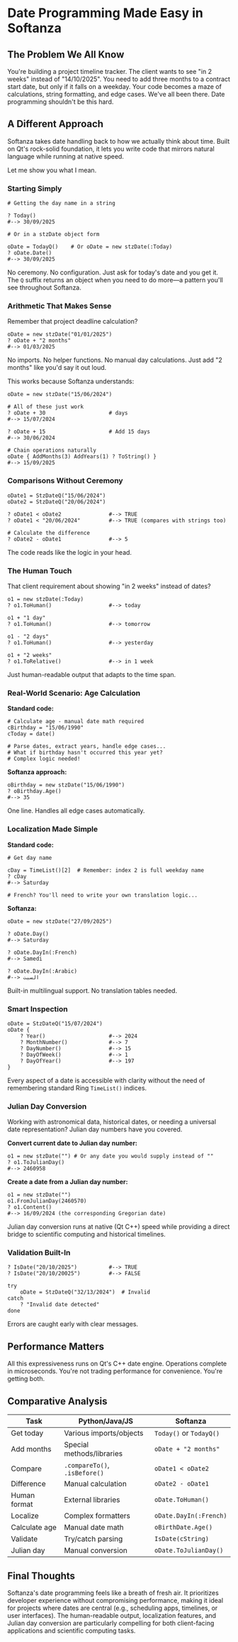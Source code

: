 # Date Programming Made Easy in Softanza

## The Problem We All Know

You're building a project timeline tracker. The client wants to see "in 2 weeks" instead of "14/10/2025". You need to add three months to a contract start date, but only if it falls on a weekday. Your code becomes a maze of calculations, string formatting, and edge cases.
We've all been there. Date programming shouldn't be this hard.

## A Different Approach

Softanza takes date handling back to how we actually think about time. Built on Qt's rock-solid foundation, it lets you write code that mirrors natural language while running at native speed.

Let me show you what I mean.

### Starting Simply

```ring
# Getting the day name in a string

? Today()
#--> 30/09/2025

# Or in a stzDate object form

oDate = TodayQ()	# Or oDate = new stzDate(:Today)
? oDate.Date()
#--> 30/09/2025
```

No ceremony. No configuration. Just ask for today's date and you get it. The `Q` suffix returns an object when you need to do more—a pattern you'll see throughout Softanza.

### Arithmetic That Makes Sense

Remember that project deadline calculation?

```ring
oDate = new stzDate("01/01/2025")
? oDate + "2 months"
#--> 01/03/2025
```

No imports. No helper functions. No manual day calculations. Just add "2 months" like you'd say it out loud.

This works because Softanza understands:

```ring
oDate = new stzDate("15/06/2024")

# All of these just work
? oDate + 30                    # days
#--> 15/07/2024

? oDate + 15                    # Add 15 days
#--> 30/06/2024

# Chain operations naturally
oDate { AddMonths(3) AddYears(1) ? ToString() }
#--> 15/09/2025
```

### Comparisons Without Ceremony

```ring
oDate1 = StzDateQ("15/06/2024")
oDate2 = StzDateQ("20/06/2024")

? oDate1 < oDate2               #--> TRUE
? oDate1 < "20/06/2024"         #--> TRUE (compares with strings too)

# Calculate the difference
? oDate2 - oDate1               #--> 5
```

The code reads like the logic in your head.

### The Human Touch

That client requirement about showing "in 2 weeks" instead of dates?

```ring
o1 = new stzDate(:Today)
? o1.ToHuman()                  #--> today

o1 + "1 day"
? o1.ToHuman()                  #--> tomorrow

o1 - "2 days"
? o1.ToHuman()                  #--> yesterday

o1 + "2 weeks"
? o1.ToRelative()               #--> in 1 week
```

Just human-readable output that adapts to the time span.

### Real-World Scenario: Age Calculation

**Standard code:**
```ring
# Calculate age - manual date math required
cBirthday = "15/06/1990"
cToday = date()

# Parse dates, extract years, handle edge cases...
# What if birthday hasn't occurred this year yet?
# Complex logic needed!
```

**Softanza approach:**
```ring
oBirthday = new stzDate("15/06/1990")
? oBirthday.Age()
#--> 35
```

One line. Handles all edge cases automatically.

### Localization Made Simple

**Standard code:**
```ring
# Get day name

cDay = TimeList()[2]  # Remember: index 2 is full weekday name
? cDay
#--> Saturday

# French? You'll need to write your own translation logic...
```

**Softanza:**
```ring
oDate = new stzDate("27/09/2025")

? oDate.Day()
#--> Saturday

? oDate.DayIn(:French)
#--> Samedi

? oDate.DayIn(:Arabic)
#--> السبت
```

Built-in multilingual support. No translation tables needed.

### Smart Inspection

```ring
oDate = StzDateQ("15/07/2024")
oDate {
    ? Year()                    #--> 2024
    ? MonthNumber()             #--> 7
    ? DayNumber()               #--> 15
    ? DayOfWeek()               #--> 1
    ? DayOfYear()               #--> 197
}
```

Every aspect of a date is accessible with clarity without the need of remembering standard Ring `TimeList()` indices.

### Julian Day Conversion

Working with astronomical data, historical dates, or needing a universal date representation? Julian day numbers have you covered.

**Convert current date to Julian day number:**
```ring
o1 = new stzDate("") # Or any date you would supply instead of ""
? o1.ToJulianDay()
#--> 2460958
```

**Create a date from a Julian day number:**
```ring
o1 = new stzDate("")
o1.FromJulianDay(2460570)
? o1.Content()
#--> 16/09/2024	(the corresponding Gregorian date)
```

Julian day conversion runs at native (Qt C++) speed while providing a direct bridge to scientific computing and historical timelines.

### Validation Built-In

```ring
? IsDate("20/10/2025")          #--> TRUE
? IsDate("20/10/20025")         #--> FALSE

try
    oDate = StzDateQ("32/13/2024")  # Invalid
catch
    ? "Invalid date detected"
done
```

Errors are caught early with clear messages.

## Performance Matters

All this expressiveness runs on Qt's C++ date engine. Operations complete in microseconds. 
You're not trading performance for convenience. You're getting both.

## Comparative Analysis

| Task | Python/Java/JS | Softanza |
|------|----------------|----------|
| Get today | Various imports/objects | `Today()` or `TodayQ()` |
| Add months | Special methods/libraries | `oDate + "2 months"` |
| Compare | `.compareTo()`, `.isBefore()` | `oDate1 < oDate2` |
| Difference | Manual calculation | `oDate2 - oDate1` |
| Human format | External libraries | `oDate.ToHuman()` |
| Localize | Complex formatters | `oDate.DayIn(:French)` |
| Calculate age | Manual date math | `oBirthDate.Age()` |
| Validate | Try/catch parsing | `IsDate(cString)` |
| Julian day | Manual conversion | `oDate.ToJulianDay()` |

## Final Thoughts

Softanza's date programming feels like a breath of fresh air. It prioritizes developer experience without compromising performance, making it ideal for projects where dates are central (e.g., scheduling apps, timelines, or user interfaces). The human-readable output, localization features, and Julian day conversion are particularly compelling for both client-facing applications and scientific computing tasks.